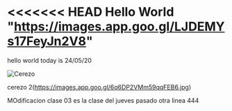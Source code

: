 <<<<<<< HEAD
Hello World
"https://images.app.goo.gl/LJDEMYs17FeyJn2V8"
=======
hello world
today is 24/05/20

![Cerezo](https://i.pinimg.com/originals/2e/1b/a1/2e1ba1b6cc5d05a5ef0ccbf23b03669a.jpg)

cerezo 2(https://images.app.goo.gl/6q6DP2VMm59qqFEB6.jpg)

MOdificacion clase 03 es la clase del jueves pasado 
otra linea 444
